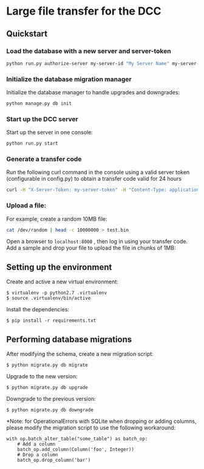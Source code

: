 # Large file transfer for the DCC


## Quickstart

### Load the database with a new server and server-token
```sh
python run.py authorize-server my-server-id "My Server Name" my-server-token
```

### Initialize the database migration manager
Initialize the database manager to handle upgrades and downgrades:
```sh
python manage.py db init
```

### Start up the DCC server
Start up the server in one console:
```sh
python run.py start
```

### Generate a transfer code
Run the following curl command in the console using a valid server token (configurable in config.py) to obtain a transfer code valid for 24 hours
```sh
curl -H "X-Server-Token: my-server-token" -H "Content-Type: application/json" -X POST -d '{"user":"your-user-id","name":"your-user-name","email":"your-user-email","duration":7}' http://localhost:8000/transfers/
```

### Upload a file:
For example, create a random 10MB file:
```sh
cat /dev/random | head -c 10000000 > test.bin
```

Open a browser to `localhost:8000` , then log in using your transfer code.
Add a sample and drop your file to upload the file in chunks of 1MB:


## Setting up the environment

Create and active a new virtual environment:
```
$ virtualenv -p python2.7 .virtualenv
$ source .virtualenv/bin/active
```

Install the dependencies:
```
$ pip install -r requirements.txt
```


## Performing database migrations

After modifying the schema, create a new migration script:
```
$ python migrate.py db migrate
```

Upgrade to the new version:
```
$ python migrate.py db upgrade
```

Downgrade to the previous version:
```
$ python migrate.py db downgrade
```

*Note: for OperationalErrors with SQLite when dropping or adding columns, please modify
the migration script to use the following workaround:
```
with op.batch_alter_table("some_table") as batch_op:
    # Add a column
    batch_op.add_column(Column('foo', Integer))
    # Drop a column
    batch_op.drop_column('bar')
```
